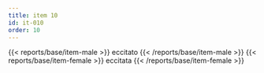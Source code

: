 ```yaml
---
title: item 10
id: it-010
order: 10
---
```

{{< reports/base/item-male >}}
  eccitato
{{< /reports/base/item-male >}}
{{< reports/base/item-female >}}
  eccitata
{{< /reports/base/item-female >}}
